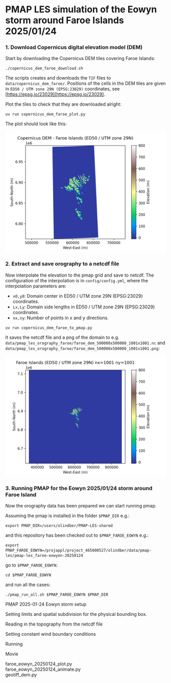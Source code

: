 # PMAP LES simulation of the Eowyn storm around Faroe Islands 2025/01/24

### 1. Download Copernicus digital elevation model (DEM)

Start by downloading the Copernicus DEM tiles covering Faroe Islands:

```
./copernicus_dem_faroe_download.sh  
```

The scripts creates and downloads the `TIF` files to `data/copernicus_dem_faroe/`. Positions of the cells in the DEM tiles are given in `ED50 / UTM zone 29N (EPSG:23029)` coordinates, see [https://epsg.io/23029](https://epsg.io/23029).


Plot the tiles to check that they are downloaded alright:

```
uv run copernicus_dem_faroe_plot.py      
```

The plot should look like this:

![data/copernicus_dem_faroe.png](assets/copernicus_dem_faroe.png)

### 2. Extract and save orography to a netcdf file 

Now interpolate the elevation to the pmap grid and save to netcdf. The configuration of the interpolation is in `config/config.yml`, where the interpolation parameters are:

- `x0,y0`: Domain center in ED50 / UTM zone 29N (EPSG:23029) coordinates.
- `Lx,Ly`: Domain side lengths in ED50 / UTM zone 29N (EPSG:23029) coordinates.
- `nx,ny`: Number of points in x and y directions.

```
uv run copernicus_dem_faroe_to_pmap.py  
```
It saves the netcdf file and a png of the domain to e.g. `data/pmap_les_orography_faroe/faroe_dem_500000x500000_1001x1001.nc` and `data/pmap_les_orography_faroe/faroe_dem_500000x500000_1001x1001.png`: 

![data/pmap_les_orography_faroe/faroe_dem_500000x500000_1001x1001.png](assets/faroe_dem_500000x500000_1001x1001.png)


### 3. Running PMAP for the Eowyn 2025/01/24 storm around Faroe Island 

Now the orography data has been prepared we can start running pmap.

Assuming the pmap is installed in the folder `$PMAP_DIR` e.g.:
```
export PMAP_DIR=/users/olindber/PMAP-LES-shared
```

and this repository has been checked out to `$PMAP_FAROE_EOWYN` e.g.:

```
export PMAP_FAROE_EOWYN=/projappl/project_465000527/olindber/data/pmap-les/pmap-les_faroe-eowyen-20250124
```

go to `$PMAP_FAROE_EOWYN`:

```
cd $PMAP_FAROE_EOWYN
```

and run all the cases:

```
./pmap_run_all.sh $PMAP_FAROE_EOWYN $PMAP_DIR
```

PMAP 2025-01-24 Eowyn storm setup

Setting limits and spatial subdivision for the physical bounding box. 

Reading in the topography from the netcdf file

Setting constant wind boundary conditions

Running

Movie




faroe_eowyn_20250124_plot.py  
faroe_eowyn_20250124_animate.py  
geotiff_dem.py                
